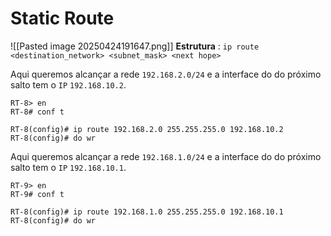 # Static Route
![[Pasted image 20250424191647.png]]
**Estrutura** : `ip route <destination_network> <subnet_mask> <next hope>`

Aqui queremos alcançar a rede `192.168.2.0/24` e a interface do do próximo salto tem o `IP` `192.168.10.2`.
```ios
RT-8> en
RT-8# conf t

RT-8(config)# ip route 192.168.2.0 255.255.255.0 192.168.10.2
RT-8(config)# do wr
```

Aqui queremos alcançar a rede `192.168.1.0/24` e a interface do do próximo salto tem o `IP` `192.168.10.1`.
```ios
RT-9> en
RT-9# conf t

RT-8(config)# ip route 192.168.1.0 255.255.255.0 192.168.10.1
RT-8(config)# do wr
```

